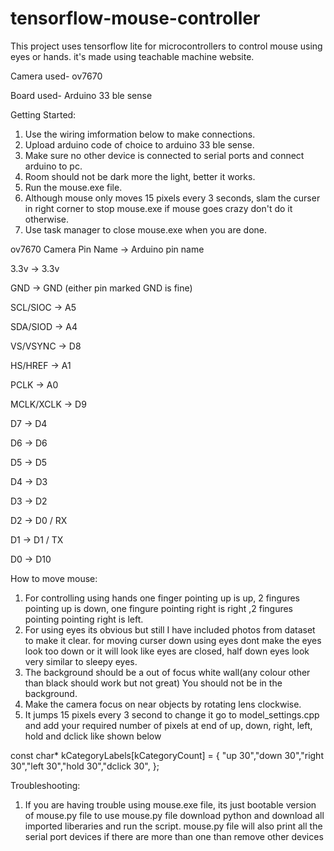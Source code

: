 # tensorflow-mouse-controller
This project uses tensorflow lite for microcontrollers  to control mouse using eyes or hands. it's made using teachable machine website.

Camera used- ov7670

Board used- Arduino 33 ble sense

Getting Started:

1. Use the wiring imformation below to make connections.
2. Upload arduino code of choice to arduino 33 ble sense.
3. Make sure no other device is connected to serial ports and connect arduino to pc.
4. Room should not be dark more the light, better it works.
5. Run the mouse.exe file.
6. Although mouse only moves 15 pixels every 3 seconds, slam the curser in right corner to stop mouse.exe if mouse goes crazy don't do it otherwise.
7. Use task manager to close mouse.exe when you are done.

ov7670 Camera Pin Name ->	Arduino pin name

3.3v	    ->  3.3v

GND	    ->    GND (either pin marked GND is fine)

SCL/SIOC  -> A5

SDA/SIOD  ->   A4

VS/VSYNC  ->     D8

HS/HREF   ->       A1

PCLK	    ->      A0

MCLK/XCLK ->      D9

D7	       ->       D4

D6	       ->         D6

D5	       ->       D5

D4	       ->         D3

D3	       ->         D2

D2	       ->         D0 / RX

D1	       ->         D1 / TX

D0	       ->         D10 

How to move mouse:

1. For controlling using hands one finger pointing up is up, 2 fingures pointing up is down, one fingure pointing right is right ,2 fingures pointing pointing right is left. 
2. For using eyes its obvious but still I have included photos from dataset to make it clear. for moving curser down using eyes dont make the eyes look too down or it will look like eyes are closed, half down eyes look very similar to sleepy eyes.
3. The background should be a out of focus white wall(any colour other than black should work but not great) You should not be in the background.
4. Make the camera focus on near objects by rotating lens clockwise.
5. It jumps 15 pixels every 3 second to change it go to model_settings.cpp and add your required number of pixels at end of up, down, right, left, hold and dclick like shown below
   
const char* kCategoryLabels[kCategoryCount] = {
    "up 30","down 30","right 30","left 30","hold 30","dclick 30",
};

Troubleshooting:
1. If you are having trouble using mouse.exe file, its just bootable version of mouse.py file to use mouse.py file download python and download all imported liberaries and run the script.
   mouse.py file will also print all the serial port devices if there are more than one than remove other devices
